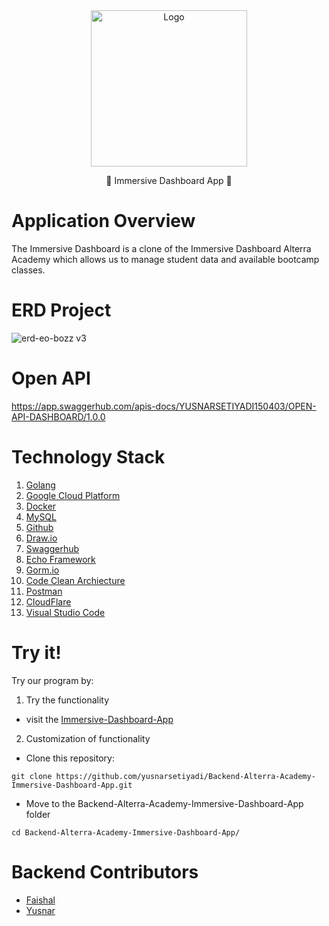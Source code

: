 <div align="center">
   <a href="https://github.com/Alta-Capstone-Grup2/BE-API-EO-Bozz-capstone-alta1">
    <img src="https://academy.alterra.id/wp-content/uploads/2022/06/Logo-Colour-Transparant-1.png" alt="Logo" width="250px">
  </a>

<p align="center">
   💫 Immersive Dashboard App 💫
</div>

# Application Overview

The Immersive Dashboard is a clone of the Immersive Dashboard Alterra Academy which allows us to manage student data and available bootcamp classes.

# ERD Project

![erd-eo-bozz v3](https://user-images.githubusercontent.com/116538882/211174918-36b8da21-c936-4aae-b1fc-2136b120f15a.jpg)


# Open API 

https://app.swaggerhub.com/apis-docs/YUSNARSETIYADI150403/OPEN-API-DASHBOARD/1.0.0

# Technology Stack

1. [Golang](https://go.dev/)
2. [Google Cloud Platform](https://cloud.google.com/)
3. [Docker](https://www.docker.com/)
4. [MySQL](https://www.mysql.com/)
5. [Github](https://github.com/)
6. [Draw.io](https://app.diagrams.net)
7. [Swaggerhub](https://app.swaggerhub.com)
8. [Echo Framework](https://echo.labstack.com)
9. [Gorm.io](https://gorm.io)
10. [Code Clean Archiecture](https://blog.cleancoder.com/uncle-bob/2012/08/13/the-clean-architecture.html)
11. [Postman](https://www.postman.com)
12. [CloudFlare](https://www.cloudflare.com)
13. [Visual Studio Code](https://code.visualstudio.com)

# Try it!

Try our program by:

1. Try the functionality

- visit the [Immersive-Dashboard-App](https://irisminty.my.id)

2. Customization of functionality

- Clone this repository:
```
git clone https://github.com/yusnarsetiyadi/Backend-Alterra-Academy-Immersive-Dashboard-App.git
```
- Move to the Backend-Alterra-Academy-Immersive-Dashboard-App folder
```
cd Backend-Alterra-Academy-Immersive-Dashboard-App/
```

# Backend Contributors

- [Faishal](https://github.com/mfaishal882)
- [Yusnar](https://github.com/yusnarsetiyadi)
